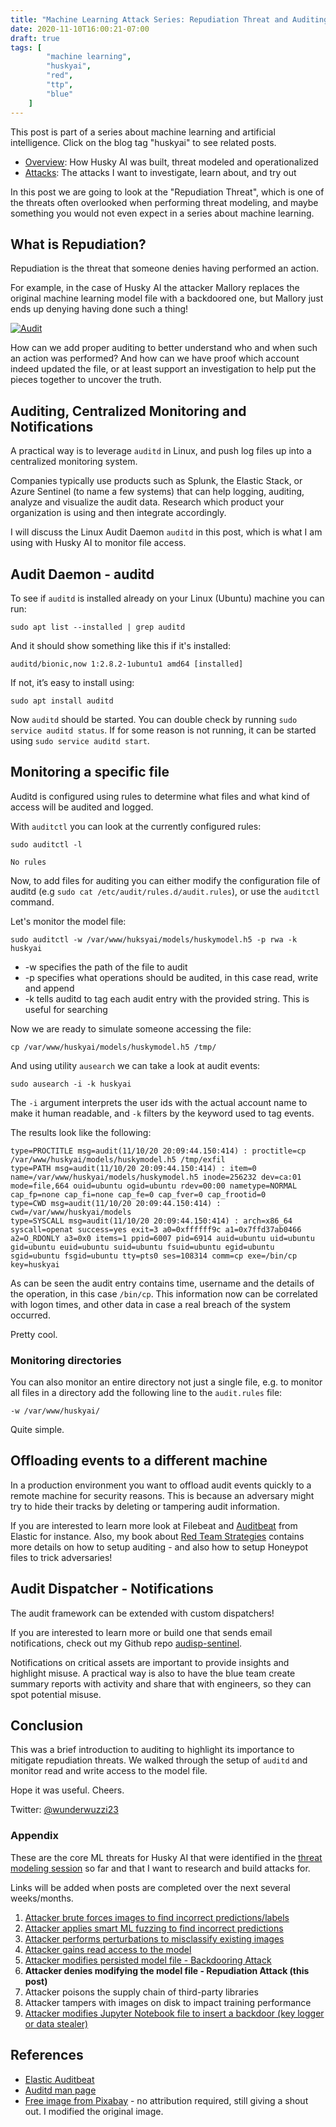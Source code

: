 ```yaml
---
title: "Machine Learning Attack Series: Repudiation Threat and Auditing"
date: 2020-11-10T16:00:21-07:00
draft: true
tags: [
        "machine learning",
        "huskyai",
        "red",
        "ttp",
        "blue"
    ]
---
```


This post is part of a series about machine learning and artificial intelligence. Click on the blog tag "huskyai" to see related posts. 

* [Overview](/blog/posts/2020/husky-ai-walkthrough/): How Husky AI was built, threat modeled and operationalized
* [Attacks](#appendix): The attacks I want to investigate, learn about, and try out

In this post we are going to look at the "Repudiation Threat", which is one of the threats often overlooked when performing threat modeling, and maybe something you would not even expect in a series about machine learning.


## What is Repudiation?

Repudiation is the threat that someone denies having performed an action. 

For example, in the case of Husky AI the attacker Mallory replaces the original machine learning model file with a backdoored one, but Mallory just ends up denying having done such a thing!

[![Audit](/blog/images/2020/audit.png)](/blog/images/2020/audit.png)

How can we add proper auditing to better understand who and when such an action was performed? And how can we have proof which account indeed updated the file, or at least support an investigation to help put the pieces together to uncover the truth.

## Auditing, Centralized Monitoring and Notifications

A practical way is to leverage `auditd` in Linux, and push log files up into a centralized monitoring system. 

Companies typically use products such as Splunk, the Elastic Stack, or Azure Sentinel (to name a few systems) that can help logging, auditing, analyze and visualize the audit data. Research which product your organization is using and then integrate accordingly.

I will discuss the Linux Audit Daemon `auditd` in this post, which is what I am using with Husky AI to monitor file access.

## Audit Daemon - auditd

To see if `auditd` is installed already on your Linux (Ubuntu) machine you can run:

```
sudo apt list --installed | grep auditd
```

And it should show something like this if it's installed:

```
auditd/bionic,now 1:2.8.2-1ubuntu1 amd64 [installed]
```

If not, it’s easy to install using:

```
sudo apt install auditd
```

Now `auditd` should be started. You can double check by running `sudo service auditd status`. If for some reason is not running, it can be started using `sudo service auditd start`.

## Monitoring a specific file 

Auditd is configured using rules to determine what files and what kind of access will be audited and logged. 

With `auditctl` you can look at the currently configured rules:

```
sudo auditctl -l

No rules
```

Now, to add files for auditing you can either modify the configuration file of auditd (e.g `sudo cat /etc/audit/rules.d/audit.rules`), or use the `auditctl` command.

Let's monitor the model file:

```
sudo auditctl -w /var/www/huksyai/models/huskymodel.h5 -p rwa -k huskyai
```

* -w specifies the path of the file to audit
* -p specifies what operations should be audited, in this case read, write and append
* -k tells auditd to tag each audit entry with the provided string. This is useful for searching

Now we are ready to simulate someone accessing the file:

```
cp /var/www/huskyai/models/huskymodel.h5 /tmp/
```

And using utility `ausearch` we can take a look at audit events:

```
sudo ausearch -i -k huskyai 
```

The `-i` argument interprets the user ids with the actual account name to make it human readable, and `-k` filters by the keyword used to tag events.

The results look like the following:

```
type=PROCTITLE msg=audit(11/10/20 20:09:44.150:414) : proctitle=cp /var/www/huskyai/models/huskymodel.h5 /tmp/exfil 
type=PATH msg=audit(11/10/20 20:09:44.150:414) : item=0 name=/var/www/huskyai/models/huskymodel.h5 inode=256232 dev=ca:01 mode=file,664 ouid=ubuntu ogid=ubuntu rdev=00:00 nametype=NORMAL cap_fp=none cap_fi=none cap_fe=0 cap_fver=0 cap_frootid=0 
type=CWD msg=audit(11/10/20 20:09:44.150:414) : cwd=/var/www/huskyai/models 
type=SYSCALL msg=audit(11/10/20 20:09:44.150:414) : arch=x86_64 syscall=openat success=yes exit=3 a0=0xffffff9c a1=0x7ffd37ab0466 a2=O_RDONLY a3=0x0 items=1 ppid=6007 pid=6914 auid=ubuntu uid=ubuntu gid=ubuntu euid=ubuntu suid=ubuntu fsuid=ubuntu egid=ubuntu sgid=ubuntu fsgid=ubuntu tty=pts0 ses=108314 comm=cp exe=/bin/cp key=huskyai 
```

As can be seen the audit entry contains time, username and the details of the operation, in this case `/bin/cp`. This information now can be correlated with logon times, and other data in case a real breach of the system occurred.

Pretty cool. 

### Monitoring directories

You can also monitor an entire directory not just a single file, e.g. to monitor all files in a directory add the following line to the `audit.rules` file:

`-w /var/www/huskyai/`

Quite simple.

## Offloading events to a different machine

In a production environment you want to offload audit events quickly to a remote machine for security reasons. This is because an adversary might try to hide their tracks by deleting or tampering audit information. 

If you are interested to learn more look at Filebeat and [Auditbeat](https://www.elastic.co/beats/auditbeat) from Elastic for instance. Also, my book about [Red Team Strategies](https://www.amazon.com/gp/product/1838828869/ref=as_li_tl?ie=UTF8&tag=wunderwuzzi-20&camp=1789&creative=9325&linkCode=as2&creativeASIN=1838828869&linkId=07bfd6b729fbc2b2904160e0e16c337f) contains more details on how to setup auditing - and also how to setup Honeypot files to trick adversaries!

## Audit Dispatcher - Notifications

The audit framework can be extended with custom dispatchers!

If you are interested to learn more or build one that sends email notifications, check out my Github repo [audisp-sentinel](https://github.com/wunderwuzzi23/audisp-sentinel/).

Notifications on critical assets are important to provide insights and highlight misuse. A practical way is also to have the blue team create summary reports with activity and share that with engineers, so they can spot potential misuse.


## Conclusion

This was a brief introduction to auditing to highlight its importance to mitigate repudiation threats. We walked through the setup of `auditd` and monitor read and write access to the model file. 

Hope it was useful. Cheers.


Twitter: [@wunderwuzzi23](https://twitter.com/wunderwuzzi23)


### Appendix 

These are the core ML threats for Husky AI that were identified in the [threat modeling session](/blog/posts/2020/husky-ai-threat-modeling-machine-learning/) so far and that I want to research and build attacks for. 

Links will be added when posts are completed over the next several weeks/months.

1. [Attacker brute forces images to find incorrect predictions/labels](/blog/posts/2020/husky-ai-machine-learning-attack-bruteforce/) 
2. [Attacker applies smart ML fuzzing to find incorrect predictions](/blog/posts/2020/husky-ai-machine-learning-attack-smart-fuzz/) 
2. [Attacker performs perturbations to misclassify existing images](/blog/posts/2020/husky-ai-machine-learning-attack-perturbation-external/) 
3. [Attacker gains read access to the model](/blog/posts/2020/husky-ai-machine-learning-model-stealing.md/) 
4. [Attacker modifies persisted model file - Backdooring Attack](/blog/posts/2020/husky-ai-machine-learning-backdoor-model/)
5. **Attacker denies modifying the model file - Repudiation Attack (this post)**
6. Attacker poisons the supply chain of third-party libraries 
7. Attacker tampers with images on disk to impact training performance
8. [Attacker modifies Jupyter Notebook file to insert a backdoor (key logger or data stealer)](/blog/posts/2020/cve-2020-16977-vscode-microsoft-python-extension-remote-code-execution/)


## References

* [Elastic Auditbeat](https://www.elastic.co/beats/auditbeat)
* [Auditd man page](https://linux.die.net/man/8/auditd)
* [Free image from Pixabay](https://pixabay.com/illustrations/audit-report-verification-magnifier-4576720/) - no attribution required, still giving a shout out. I modified the original image.
